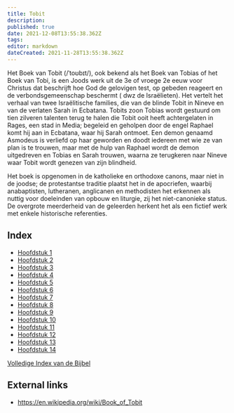 ```yaml
---
title: Tobit
description: 
published: true
date: 2021-12-08T13:55:38.362Z
tags: 
editor: markdown
dateCreated: 2021-11-28T13:55:38.362Z
---
```


Het Boek van Tobit (/ˈtoʊbɪt/), ook bekend als het Boek van Tobias of het Boek van Tobi, is een Joods werk uit de 3e of vroege 2e eeuw voor Christus dat beschrijft hoe God de gelovigen test, op gebeden reageert en de verbondsgemeenschap beschermt ( dwz de Israëlieten). Het vertelt het verhaal van twee Israëlitische families, die van de blinde Tobit in Nineve en van de verlaten Sarah in Ecbatana. Tobits zoon Tobias wordt gestuurd om tien zilveren talenten terug te halen die Tobit ooit heeft achtergelaten in Rages, een stad in Media; begeleid en geholpen door de engel Raphael komt hij aan in Ecbatana, waar hij Sarah ontmoet. Een demon genaamd Asmodeus is verliefd op haar geworden en doodt iedereen met wie ze van plan is te trouwen, maar met de hulp van Raphael wordt de demon uitgedreven en Tobias en Sarah trouwen, waarna ze terugkeren naar Nineve waar Tobit wordt genezen van zijn blindheid.

Het boek is opgenomen in de katholieke en orthodoxe canons, maar niet in de joodse; de protestantse traditie plaatst het in de apocriefen, waarbij anabaptisten, lutheranen, anglicanen en methodisten het erkennen als nuttig voor doeleinden van opbouw en liturgie, zij het niet-canonieke status. De overgrote meerderheid van de geleerden herkent het als een fictief werk met enkele historische referenties. 

## Index

- [Hoofdstuk 1](/nl/Bible/Tobit/1)
- [Hoofdstuk 2](/nl/Bible/Tobit/2)
- [Hoofdstuk 3](/nl/Bible/Tobit/3)
- [Hoofdstuk 4](/nl/Bible/Tobit/4)
- [Hoofdstuk 5](/nl/Bible/Tobit/5)
- [Hoofdstuk 6](/nl/Bible/Tobit/6)
- [Hoofdstuk 7](/nl/Bible/Tobit/7)
- [Hoofdstuk 8](/nl/Bible/Tobit/8)
- [Hoofdstuk 9](/nl/Bible/Tobit/9)
- [Hoofdstuk 10](/nl/Bible/Tobit/10)
- [Hoofdstuk 11](/nl/Bible/Tobit/11)
- [Hoofdstuk 12](/nl/Bible/Tobit/12)
- [Hoofdstuk 13](/nl/Bible/Tobit/13)
- [Hoofdstuk 14](/nl/Bible/Tobit/14)



[Volledige Index van de Bijbel](/nl/index/bible)


## External links

- https://en.wikipedia.org/wiki/Book_of_Tobit